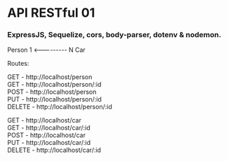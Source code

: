 # API RESTful 01

### ExpressJS, Sequelize, cors, body-parser, dotenv & nodemon.

Person 1 <--------- N Car

Routes:

GET - http://localhost/person<br />
GET - http://localhost/person/:id<br />
POST - http://localhost/person<br />
PUT - http://localhost/person/:id<br />
DELETE - http://localhost/person/:id<br />

GET - http://localhost/car<br />
GET - http://localhost/car/:id<br />
POST - http://localhost/car<br />
PUT - http://localhost/car/:id<br />
DELETE - http://localhost/car/:id
